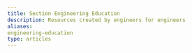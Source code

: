 ```yaml
---
title: Section Engineering Education
description: Resources created by engineers for engineers
aliases:
engineering-education
type: articles
---
```


